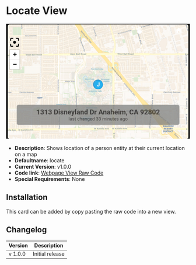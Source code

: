 # Locate View

![](./locate_example.png)

* **Description**: Shows location of a person entity at their current location on a map
* **Defaultname**:  locate
* **Current Version**: v1.0.0
* **Code link**:  [Webpage View Raw Code](https://raw.githubusercontent.com/dinki/View-Assist/refs/heads/main/View%20Assist%20dashboard%20and%20views/views/locate/locate.yaml)
* **Special Requirements**: None

## Installation 

This card can be added by copy pasting the raw code into a new view.   

## Changelog

| Version | Description |
| ------- | ----------- |
| v 1.0.0 | Initial release |


